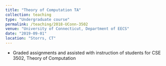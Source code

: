```yaml
---
title: "Theory of Computation TA"
collection: teaching
type: "Undergraduate course"
permalink: /teaching/2018-UConn-3502
venue: "University of Connecticut, Department of EECS"
date: "2019-09-01"
location: "Storrs, CT"
---
```


  * Graded assignments and assisted with instruction of students for CSE 3502, Theory of Computation